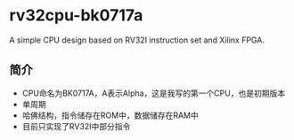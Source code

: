 # rv32cpu-bk0717a
A simple CPU design based on RV32I instruction set and Xilinx FPGA.
## 简介
- CPU命名为BK0717A，A表示Alpha，这是我写的第一个CPU，也是初期版本
- 单周期
- 哈佛结构，指令储存在ROM中，数据储存在RAM中
- 目前只实现了RV32I中部分指令
